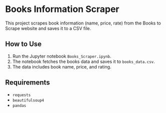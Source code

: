 # Books Information Scraper

This project scrapes book information (name, price, rate) from the Books to Scrape website and saves it to a CSV file.

## How to Use

1. Run the Jupyter notebook `Books_Scraper.ipynb`.
2. The notebook fetches the books data and saves it to `books_data.csv`.
3. The data includes book name, price, and rating.

## Requirements

- `requests`
- `beautifulsoup4`
- `pandas`